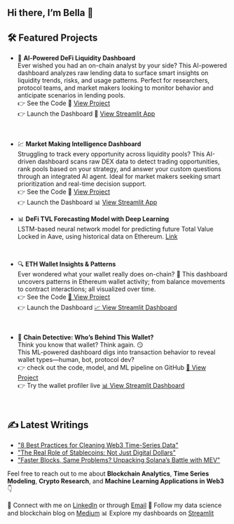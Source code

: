 ## Hi there,  I’m Bella 👋


## 🛠 Featured Projects

- 🚀 **AI‑Powered DeFi Liquidity Dashboard**
  <br>  Ever wished you had an on-chain analyst by your side? This AI-powered dashboard analyzes raw lending data to surface smart insights on liquidity trends, risks, and usage patterns. Perfect for researchers, protocol teams, and market makers looking to monitor behavior and anticipate scenarios in lending pools.
  <br>  👉 See the Code 🧩 [View Project](https://github.com/bellatrix-ds/onchain-analytics/tree/main/03_DeFi_Liquidit_Intelligence)
  <br>  👉 Launch the Dashboard 🤖 [View Streamlit App](https://defi-liquidity-intelligence.streamlit.app/)


<br>

- 💹 **Market Making Intelligence Dashboard**
  <br>  Struggling to track every opportunity across liquidity pools? This AI-driven dashboard scans raw DEX data to detect trading opportunities, rank pools based on your strategy, and answer your custom questions through an integrated AI agent. Ideal for market makers seeking smart prioritization and real-time decision support.
  <br>  👉 See the Code 🧠 [View Project](https://github.com/bellatrix-ds/onchain-analytics/tree/main/01_Market_Making)
  <br>  👉 Launch the Dashboard 📊 [View Streamlit App](https://marketmakingboard.streamlit.app/)

  

- 📊 **DeFi TVL Forecasting Model with Deep Learning**
  <br>  LSTM-based neural network model for predicting future Total Value Locked in Aave, using historical data on Ethereum. [Link](https://github.com/bellatrix-ds/ml-in-crypto/tree/main/02_DeFi_TVL_Forecaster_Aave_Ethereum)

<br>

- 🔍 **ETH Wallet Insights & Patterns**
<br> Ever wondered what your wallet really does on-chain? 👀 This dashboard uncovers patterns in Ethereum wallet activity; from balance movements to contract interactions; all visualized over time. <br> 👉 See the Code [🔗 View Project](https://github.com/bellatrix-ds/blockchain-dashboards-and-visualizations/tree/main/03_Wallet_Canvas)
 <br> 👉 Launch the Dashboard [📈 View Streamlit Dashboard](https://walletcanvasdashboard.streamlit.app/)

<br>

- 🧠 **Chain Detective: Who’s Behind This Wallet?**  
   Think you know that wallet? Think again. 😏
<br> This ML-powered dashboard digs into transaction behavior to reveal wallet types—human, bot, protocol dev?
  <br> 👉 check out the code, model, and ML pipeline on GitHub [🔗 View Project](https://github.com/bellatrix-ds/ml-in-crypto/tree/main/03_Wallet_Identity_Classifier) <br> 👉 Try the wallet profiler live [📊 View Streamlit Dashboard](https://onchainwalletprofiler.streamlit.app/)

<br>


  ## ✍️ Latest Writings


- ["8 Best Practices for Cleaning Web3 Time-Series Data"](https://medium.com/@bellabahramii/8-best-practices-for-cleaning-web3-time-series-data-2f51f901d428)
- ["The Real Role of Stablecoins: Not Just Digital Dollars"](https://medium.com/@bellabahramii/the-real-role-of-stablecoins-not-just-digital-dollars-94fd5aaa5cf6)
- ["Faster Blocks, Same Problems? Unpacking Solana’s Battle with MEV"](https://medium.com/@bellabahramii/faster-blocks-same-problems-unpacking-solanas-battle-with-mev-21b95039246f)



Feel free to reach out to me about **Blockchain Analytics**, **Time Series Modeling**, **Crypto Research**, and **Machine Learning Applications in Web3** 👇

💬 Connect with me on [LinkedIn](www.linkedin.com/in/bellabahrami) or through [Email](https://mail.google.com/bellabahramii@gmail.com) 
📝 Follow my data science and blockchain blog on [Medium](https://medium.com/@bellabahramii)
📊 Explore my dashboards on [Streamlit](https://share.streamlit.io/user/bellatrix-ds)  

